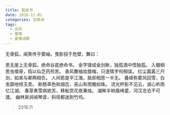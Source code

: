 ```yaml
---
title: 狐皮书
date: 2016-11-01
categories: 古体诗
tags:
  - 古风
  - 爱情
  - 爱情诗歌
---
```


无骨狐，闻笑传乎雾岫，曳影投于危壁，舞曰：<!--more-->

思无崖上无骨狐，绝命谷底绝命书。
金字镂成金剑断，独孤酒中悟独孤。
入髓相思虫噬骨，捣以仙芝药煎苦。
香风舞袖妆腊梅，只道情字何相误。
红尘嚣嚣三尺剑，如来与卿两相负。
人间若是平江海，抵却相思一半无。
叠嶂弥雾风回雪，白发靡地倾玉壶。
断肠草色和烟峦，巫山有雨檐如珠。
流光杯影不见云，湖心听雨忆江湖。
春芽煮雪病欲苏，移船赏花夜秉烛。
凝眸半晌眉峰蹙，河汉沧沧不可渡。
幽林泉涧闻琴音，斜径都迷到竹坞。

> 2016.11